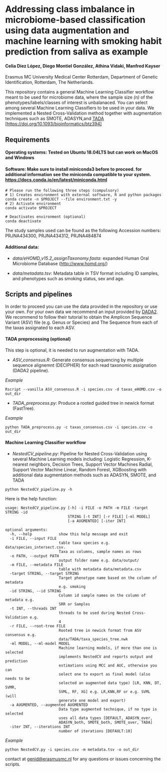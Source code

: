 
# Addressing class imbalance in microbiome-based classification using data augmentation and machine learning with smoking habit prediction from saliva as example


#### Celia Díez López, Diego Montiel González, Athina Vidaki, Manfred Kayser
Erasmus MC University Medical Center Rotterdam, Department of Genetic Identification, Rotterdam, The Netherlands.


This repository contains a general Machine Learning Classifier workflow meant to be used for microbiome data, where the sample size *(n)* of the phenotypes/labels/classes of interest is unbalanaced. 
You can select among several Machine Learning Classifiers to be used in your data. 
We implemented a Nested Cross-Validation method together with augmentation techniques such as SMOTE, ADASYN,and [TADA](https://github.com/tada-alg/TADA/) [https://doi.org/10.1093/bioinformatics/btz394]


## Requirements

#### Operating systems: Tested on Ubuntu 18.04LTS but can work on MacOS and Windows
#### Software: Make sure to install miniconda3 before to proceed. for additional information see the miniconda compatible to your system. https://docs.conda.io/en/latest/miniconda.html

    # Please run the following three steps (compulsory)
    # 1) Creates environment with external software, R and python packages
    conda create -n $PROJECT --file environment.txt -y
    # 2) Activate environment
    conda activate $PROJECT
    
    # Deactivates environment (optional)
    conda deactivate
    

The study samples used can be found as the following Accession numbers: PRJNA434300, PRJNA434312, PRJNA484874

#### Additional data:

* *data/eHOMD_v15.2_assignTaxonomy.fasta*: expanded Human Oral Microbiome Database (http://www.homd.org/)

* *data/metadata.tsv*: Metadata table in TSV format including ID samples, and phenotypes such as smoking status, sex and age.

## Scripts and pipelines

In order to proceed you can use the data provided in the repository or use your own. For your own data we recommend an input provided by [DADA2](https://benjjneb.github.io/dada2/tutorial.html). We recommend to follow their tutorial to obtain the Amplicon Sequence Variant (ASV) file (e.g. Genus or Species) and The Sequence from each of the taxas assignated to each ASV.

#### **TADA preprocessing (optional)**

This step is optional, it is needed to run augmentation with TADA. 

* *ASV_consensus.R*: Generate consensus sequencing by multiple sequence alignemnt (DECIPHER) for each read taxonomic assignation (DADA2 pipeline).

*Example*

```
Rscript --vanilla ASV_consensus.R -i species.csv -d taxas_eHOMD.csv -o out_dir 
```

* *TADA_preprocess.py*: Produce a rooted guided tree in newick format (FastTree).

*Example*

```
python TADA_preprocess.py -c taxas_consensus.csv -i species.csv -o out_dir
```


#### **Machine Learning Classifier workflow**

* *NestedCV_pipeline.py*: Pipeline for Nested Cross-Validation using several Machine Learning models including: 
Logistic Regression, K-nearest neighbors, Decision Trees, Support Vector Machines Radial, Support Vector Machine Linear, Random Forest, XGBoosting
with additional data augmentation methods such as ADASYN, SMOTE, and TADA


```
python NestedCV_pipeline.py -h
```

Here is the help function:
```
usage: NestedCV_pipeline.py [-h] -i FILE -o PATH -m FILE -target STRING -id
                            STRING [-t INT] [-r FILE] [-ml MODEL]
                            [-a AUGMENTED] [-iter INT]

optional arguments:
  -h, --help            show this help message and exit
  -i FILE, --input FILE
                        table taxa species e.g. data/species_intersect.csv.
                        Taxa as columns, sample names as rows
  -o PATH, --output PATH
                        output folder name e.g. data/output/
  -m FILE, --metadata FILE
                        table with metadata data/metadata.csv
  -target STRING, --target STRING
                        Target phenotype name based on the column of metadata
                        e.g. smoking
  -id STRING, --id STRING
                        Column id sample names on the column of metadata e.g.
                        SRR or Samples
  -t INT, --threads INT
                        threads to be used during Nested Cross-Validation e.g.
                        4
  -r FILE, --root-tree FILE
                        Rooted tree in newick format from ASV consensus e.g.
                        data/TADA/taxa_species_tree.nwk
  -ml MODEL, --ml-model MODEL
                        Machine learning models, if more than one is selected
                        implements NestedCV and reports output and prediction
                        estimations using MCC and AUC, otherwise you can
                        select one to export as final model (also needs to be
                        selected an augmented data type) [LR, KNN, DT, SVMR,
                        SVML, RF, XG] e.g. LR,KNN,RF or e.g. SVML (will
                        generate one model and export)
  -a AUGMENTED, --augmented AUGMENTED
                        Data type augmented technique, if no type is selected
                        uses all data types [DEFAULT, ADASYN_over,
                        ADASYN_both, SMOTE_both, SMOTE_over, TADA]
  -iter INT, --iterations INT
                        number of iterations [DEFAULT:10]
```

*Example*

```
python NestedCV.py -i species.csv -m metadata.tsv -o out_dir
```


contact at genid@erasmusmc.nl for any questions or issues concerning the scripts.




